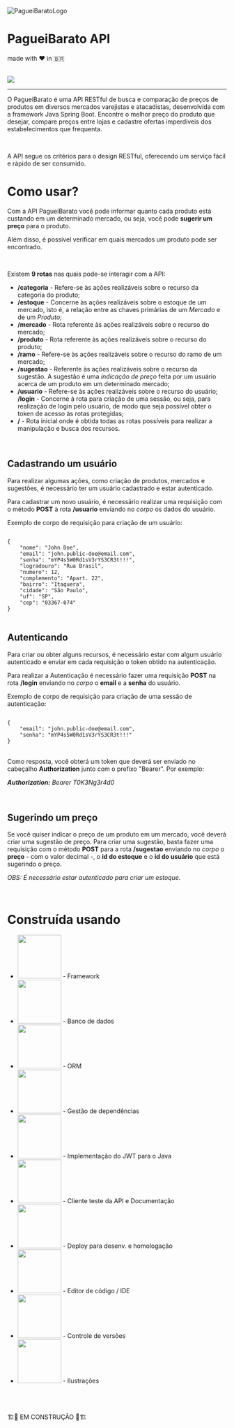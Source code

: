 ![PagueiBaratoLogo](https://user-images.githubusercontent.com/56810073/176563856-105698e9-6258-463b-96fc-3032660bf308.png)
# PagueiBarato API
made with ❤ in 🇧🇷

<br>

<img src="https://img.shields.io/github/v/release/lucascampanelli/paguei-barato-api"/>
<hr>

<p>O PagueiBarato é uma API RESTful de busca e comparação de preços de produtos em diversos mercados varejistas e atacadistas, desenvolvida com a framework Java Spring Boot. Encontre o melhor preço do produto que desejar, compare preços entre lojas e cadastre ofertas imperdíveis dos estabelecimentos que frequenta.</p>

<br>

<p>A API segue os critérios para o design RESTful, oferecendo um serviço fácil e rápido de ser consumido.</p>

# Como usar?

<p>Com a API PagueiBarato você pode informar quanto cada produto está custando em um determinado mercado, ou seja, você pode <strong>sugerir um preço</strong> para o produto.</p>

<p>Além disso, é possível verificar em quais mercados um produto pode ser encontrado.</p>

<br>

<p>Existem <strong>9 rotas</strong> nas quais pode-se interagir com a API:</p>

<ul>
    <li>
        <strong>/categoria</strong> - Refere-se às ações realizáveis sobre o recurso da categoria do produto;
    </li>
    <li>
        <strong>/estoque</strong> - Concerne às ações realizáveis sobre o estoque de um mercado, isto é, a relação entre as chaves primárias de um <em>Mercado</em> e de um <em>Produto</em>;
    </li>
    <li>
        <strong>/mercado</strong> - Rota referente às ações realizáveis sobre o recurso do mercado;
    </li>
    <li>
        <strong>/produto</strong> - Rota referente às ações realizáveis sobre o recurso do produto;
    </li>
    <li>
        <strong>/ramo</strong> - Refere-se às ações realizáveis sobre o recurso do ramo de um mercado;
    </li>
    <li>
        <strong>/sugestao</strong> - Referente às ações realizáveis sobre o recurso da sugestão. A sugestão é uma <em>indicação de preço</em> feita por um usuário acerca de um produto em um determinado mercado;
    </li>
    <li>
        <strong>/usuario</strong> - Refere-se às ações realizáveis sobre o recurso do usuário;
    </li>
    </li>
        <strong>/login</strong> - Concerne à rota para criação de uma sessão, ou seja, para realização de login pelo usuário, de modo que seja possível obter o token de acesso às rotas protegidas;
    </li>
    <li>
        <strong>/</strong> - Rota inicial onde é obtida todas as rotas possíveis para realizar a manipulação e busca dos recursos.
    </li>
</ul>

<br>

## Cadastrando um usuário
<p>Para realizar algumas ações, como criação de produtos, mercados e sugestões, é necessário ter um usuário cadastrado e estar autenticado.</p>
<p>Para cadastrar um novo usuário, é necessário realizar uma requisição com o método <strong>POST</strong> à rota <strong>/usuario</strong> enviando no <em>corpo</em> os dados do usuário. </p>
<p>Exemplo de corpo de requisição para criação de um usuário:</p>

<code>
{
    "nome": "John Doe",
    "email": "john.public-doe@email.com",
    "senha": "mYP4s5W0Rd1sV3rYS3CR3t!!!",
    "logradouro": "Rua Brasil",
    "numero": 12,
    "complemento": "Apart. 22",
    "bairro": "Itaquera",
    "cidade": "São Paulo",
    "uf": "SP",
    "cep": "03367-074"
}
</code>

<br>

## Autenticando
<p>Para criar ou obter alguns recursos, é necessário estar com algum usuário autenticado e enviar em cada requisição o token obtido na autenticação.</p>
<p>Para realizar a Autenticação é necessário fazer uma requisição <strong>POST</strong> na rota <strong>/login</strong> enviando no <em>corpo</em> o <strong>email</strong> e a <strong>senha</strong> do usuário.</p>
<p>Exemplo de corpo de requisição para criação de uma sessão de autenticação:</p>

<code>
{
    "email": "john.public-doe@email.com",
    "senha": "mYP4s5W0Rd1sV3rYS3CR3t!!!"
}
</code>

<br>

<p>Como resposta, você obterá um token que deverá ser enviado no cabeçalho <strong>Authorization</strong> junto com o prefixo "Bearer". Por exemplo:<p>
<p><em><strong>Authorization:</strong> Bearer T0K3Ng3r4d0</em></p>

<br>

## Sugerindo um preço
<p>Se você quiser indicar o preço de um produto em um mercado, você deverá criar uma sugestão de preço. Para criar uma sugestão, basta fazer uma requisição com o método <strong>POST</strong> para a rota <strong>/sugestao</strong> enviando no <em>corpo</em> o <strong>preço</strong> - com o valor decimal -, o <strong>id do estoque</strong> e o <strong>id do usuário</strong> que está sugerindo o preço.</p>

<p><em>OBS: É necessário estar autenticado para criar um estoque.</em></p>

<br>

# Construída usando
<ul>
<li>
    <img width=100 src="https://img.shields.io/badge/Spring_Boot-F2F4F9?style=for-the-badge&logo=spring-boot"> - Framework
</li>
<li>
    <img width=100 src="https://img.shields.io/badge/PostgreSQL-316192?style=for-the-badge&logo=postgresql&logoColor=white"> - Banco de dados
</li>
<li>
    <img width=100 src="https://img.shields.io/badge/Hibernate-59666C?style=for-the-badge&logo=Hibernate&logoColor=white"> - ORM
</li>
<li>
    <img width=100 src="https://img.shields.io/badge/apache_maven-C71A36?style=for-the-badge&logo=apachemaven&logoColor=white"> - Gestão de dependências
</li>
<li>
    <img width=100 src="https://img.shields.io/badge/JWT-000000?style=for-the-badge&logo=JSON%20web%20tokens&logoColor=white"> - Implementação do JWT para o Java
</li>
<li>
    <img width=100 src="https://img.shields.io/badge/Postman-FF6C37?style=for-the-badge&logo=Postman&logoColor=white"> - Cliente teste da API e Documentação
</li>
<li>
    <img width=100 src="https://img.shields.io/badge/Heroku-430098?style=for-the-badge&logo=heroku&logoColor=whitee"> - Deploy para desenv. e homologação
</li>
<li>
    <img width=100 src="https://img.shields.io/badge/VSCode-0078D4?style=for-the-badge&logo=visual%20studio%20code&logoColor=white"> - Editor de código / IDE
</li>
<li>
    <img width=100 src="https://img.shields.io/badge/GIT-E44C30?style=for-the-badge&logo=git&logoColor=white"> - Controle de versões
</li>
<li>
    <img width=100 src="https://img.shields.io/badge/Inkscape-000000?style=for-the-badge&logo=Inkscape&logoColor=white"> - Ilustrações
</li>
</ul>

<br><br><br>
🏗🚧 EM CONSTRUÇÃO 🚧🏗
